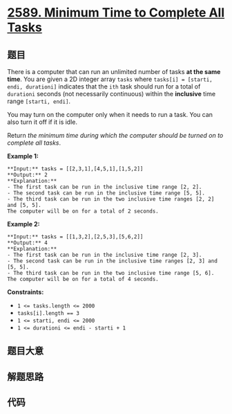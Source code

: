 # [2589. Minimum Time to Complete All Tasks](https://leetcode.com/problems/minimum-time-to-complete-all-tasks)

## 题目

There is a computer that can run an unlimited number of tasks **at the same
time**. You are given a 2D integer array `tasks` where `tasks[i] = [starti,
endi, durationi]` indicates that the `ith` task should run for a total of
`durationi` seconds (not necessarily continuous) within the **inclusive** time
range `[starti, endi]`.

You may turn on the computer only when it needs to run a task. You can also
turn it off if it is idle.

Return _the minimum time during which the computer should be turned on to
complete all tasks_.



**Example 1:**

    
    
    **Input:** tasks = [[2,3,1],[4,5,1],[1,5,2]]
    **Output:** 2
    **Explanation:** 
    - The first task can be run in the inclusive time range [2, 2].
    - The second task can be run in the inclusive time range [5, 5].
    - The third task can be run in the two inclusive time ranges [2, 2] and [5, 5].
    The computer will be on for a total of 2 seconds.
    

**Example 2:**

    
    
    **Input:** tasks = [[1,3,2],[2,5,3],[5,6,2]]
    **Output:** 4
    **Explanation:** 
    - The first task can be run in the inclusive time range [2, 3].
    - The second task can be run in the inclusive time ranges [2, 3] and [5, 5].
    - The third task can be run in the two inclusive time range [5, 6].
    The computer will be on for a total of 4 seconds.
    



**Constraints:**

  * `1 <= tasks.length <= 2000`
  * `tasks[i].length == 3`
  * `1 <= starti, endi <= 2000`
  * `1 <= durationi <= endi - starti + 1 `


## 题目大意

## 解题思路

## 代码

```javascript

```
